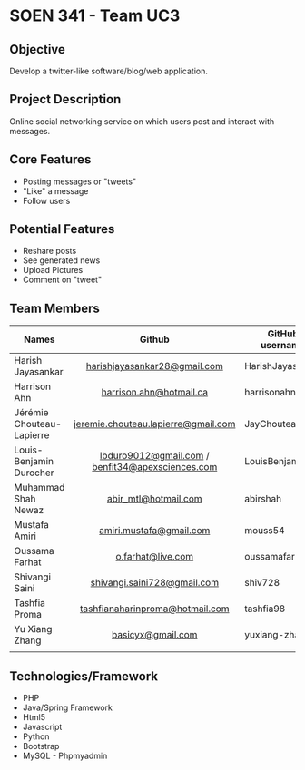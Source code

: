 

# SOEN 341 - Team UC3

## Objective

Develop a twitter-like software/blog/web application.

## Project Description

Online social networking service on which users post and interact with messages.

## Core Features

* Posting messages or "tweets"
* "Like" a message
* Follow users

## Potential Features

* Reshare posts
* See generated news
* Upload Pictures
* Comment on "tweet"


## Team Members

| Names                     | Github                                           | GitHub username |
| -------------             | :-------------:                                  | --------        |
| Harish Jayasankar         | harishjayasankar28@gmail.com                     | HarishJayasankar|
| Harrison Ahn              | harrison.ahn@hotmail.ca                          | harrisonahn     |
| Jérémie Chouteau-Lapierre | jeremie.chouteau.lapierre@gmail.com              |  JayChouteau    |
| Louis-Benjamin Durocher   | lbduro9012@gmail.com / benfit34@apexsciences.com | LouisBenjamin   |
| Muhammad Shah Newaz       | abir_mtl@hotmail.com                             | abirshah        |
| Mustafa Amiri             | amiri.mustafa@gmail.com                          | mouss54         |
| Oussama Farhat            | o.farhat@live.com                                | oussamafarhat   |
| Shivangi Saini            | shivangi.saini728@gmail.com                      | shiv728         |
| Tashfia Proma             | tashfianaharinproma@hotmail.com                  | tashfia98       |
| Yu Xiang Zhang            | basicyx@gmail.com                                | yuxiang-zhang   |
|                           |                                                  |                 |


## Technologies/Framework

* PHP
* Java/Spring Framework
* Html5
* Javascript
* Python
* Bootstrap
* MySQL - Phpmyadmin
